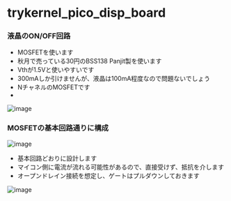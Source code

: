 # trykernel_pico_disp_board


### 液晶のON/OFF回路
- MOSFETを使います
- 秋月で売っている30円のBSS138 Panjit製を使います
- Vthが1.5Vと使いやすいです
- 300mAしか引けませんが、液晶は100mA程度なので問題ないでしょう
- NチャネルのMOSFETです
- 
![image](https://github.com/user-attachments/assets/00e3a56c-f55f-409b-b892-214be2330bf9)


### MOSFETの基本回路通りに構成

![image](https://github.com/user-attachments/assets/02d8ef0a-17e2-4032-b4d3-842ae6cd06a3)

- 基本回路どおりに設計します
- マイコン側に電流が流れる可能性があるので、直接受けず、抵抗を介します
- オープンドレイン接続を想定し、ゲートはプルダウンしておきます



![image](https://github.com/user-attachments/assets/9aeece22-3885-4b49-99ee-fa5d8bbca554)

  
